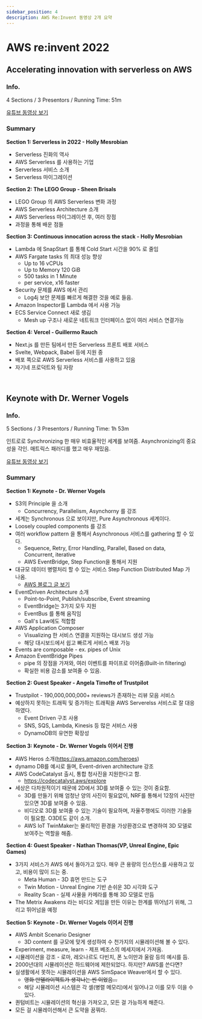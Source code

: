 ```yaml
---
sidebar_position: 4
description: AWS Re:Invent 동영상 2개 요약
---
```


# AWS re:invent 2022

## Accelerating innovation with serverless on AWS 

### Info.

4 Sections / 3 Presentors / Running Time: 51m

[유튜브 동영상 보기](https://www.youtube.com/watch?v=7bY-YH70h8g)

### Summary

**Section 1: Serverless in 2022 - Holly Mesrobian**

* Serverless 진화의 역사
* AWS Serverless 를 사용하는 기업
* Serverless 서비스 소개
* Serverless 마이그레이션

**Section 2: The LEGO Group - Sheen Brisals**

* LEGO Group 의 AWS Serverless 변화 과정
* AWS Serverless Architecture 소개
* AWS Serverless 마이그레이션 후, 여러 장점
* 과정을 통해 배운 점들

**Section 3: Continuous innocation across the stack - Holly Mesrobian**

* Lambda 에 SnapStart 를 통해 Cold Start 시간을 90% 로 줄임
* AWS Fargate tasks 의 최대 성능 향상
  * Up to 16 vCPUs
  * Up to Memory 120 GiB
  * 500 tasks in 1 Minute
  * per service, x16 faster
* Security 문제를 AWS 에서 관리
  * Log4j 보안 문제를 빠르게 해결한 것을 예로 들음.
* Amazon Inspector를 Lambda 에서 사용 가능
* ECS Service Connect 새로 생김
  * Mesh up 구조나 새로운 네트워크 인터페이스 없이 여러 서비스 연결가능

**Section 4: Vercel - Guillermo Rauch**

* Next.js 를 만든 팀에서 만든 Serverless 프론트 배포 서비스
* Svelte, Webpack, Babel 등에 지원 중
* 배포 쪽으로 AWS Serverless 서비스를 사용하고 있음
* 자기네 프로덕트와 팀 자랑

<br/>

## Keynote with Dr. Werner Vogels

### Info.

5 Sections / 3 Presentors / Running Time: 1h 53m

인트로로 Synchronizing 한 매우 비효율적인 세계를 보여줌. Asynchronizing의 중요성을 각인. 매트릭스 패러디를 했고 매우 재밌음.

[유튜브 동영상 보기](https://www.youtube.com/watch?v=RfvL_423a-I)

### Summary

**Section 1: Keynote - Dr. Werner Vogels**

* S3의 Principle 을 소개
  * Concurrency, Parallelism, Asynchorny 를 강조
* 세계는 Synchronous 으로 보이지만, Pure Asynchronous 세계이다.
* Loosely coupled components 를 강조
* 여러 workflow pattern 을 통해서 Asynchronous 서비스를 gathering 할 수 있다.
  * Sequence, Retry, Error Handling, Parallel, Based on data, Concurrent, iterative
  * AWS EventBridge, Step Function을 통해서 지원
* 대규모 데이터 병렬처리 할 수 있는 서비스 Step Function Distributed Map 가 나옴.
  * [AWS 블로그 글 보기](https://aws.amazon.com/ko/blogs/korea/step-functions-distributed-map-a-serverless-solution-for-large-scale-parallel-data-processing/)
* EventDriven Architecture 소개
  * Point-to-Point, Publish/subscribe, Event streaming
  * EventBridge는 3가지 모두 지원
  * EventBus 를 통해 움직임
  * Gall's Law에도 적합함
* AWS Application Composer
  * Visualizing 한 서비스 연결을 지원하는 대시보드 생성 가능
  * 해당 대시보드에서 쉽고 빠르게 서비스 배포 가능
* Events are composable - ex. pipes of Unix
* Amazon EventBridge Pipes
  * pipe 의 장점을 가져와, 여러 이벤트를 파이프로 이어줌(Built-in filtering)
  * 확실한 비용 감소를 보여줄 수 있음.

**Section 2: Guest Speaker - Angela Timofte of Trustpilot**

* Trustpilot - 190,000,000,000+ reviews가 존재하는 리뷰 모음 서비스
* 예상하지 못하는 트래픽 및 증가하는 트래픽을 AWS Serverelss 서비스로 잘 대응하였다.
  * Event Driven 구조 사용
  * SNS, SQS, Lambda, Kinesis 등 많은 서비스 사용
  * DynamoDB의 유연한 확장성

**Section 3: Keynote - Dr. Werner Vogels 이어서 진행**

* AWS Heros 소개(https://aws.amazon.com/heroes)
* dynamo DB를 예시로 들며, Event-driven architecture 강조
* AWS CodeCatalyst 출시, 통합 청사진을 지원한다고 함.
  * https://codecatalyst.aws/explore
* 세상은 다차원적이기 때문에 2D에서 3D를 보여줄 수 있는 것이 중요함.
  * 3D를 만들기 위해 엄청난 양의 사진이 필요없이, NRF를 통해서 12장의 사진만 있으면 3D를 보여줄 수 있음.
  * 비디오로 3D를 보여줄 수 있는 기술이 필요하며, 자율주행에도 이러한 기술들이 필요함. O3DE도 같이 소개.
  * AWS IoT TwinMaker는 물리적인 환경을 가상환경으로 변경하여 3D 모델로 보여주는 역할을 해줌.

**Section 4: Guest Speaker - Nathan Thomas(VP, Unreal Engine, Epic Games)**

* 3가지 서비스가 AWS 에서 돌아가고 있다. 매우 큰 용량의 인스턴스를 사용하고 있고, 비용이 많이 드는 중.
  * Meta Human - 3D 휴먼 만드는 도구
  * Twin Motion -  Unreal Engine 기반 손쉬운 3D 시각화 도구
  * Reality Scan - 실제 사물을 카메라를 통해 3D 모델로 만듬
* The Metrix Awakens 라는 비디오 게임을 만든 이유는 한계를 뛰어넘기 위해, 그리고 뛰어넘을 예정

**Section 5: Keynote - Dr. Werner Vogels 이어서 진행**

* AWS Ambit Scenario Designer
  * 3D content 를 규모에 맞게 생성하여 수 천가지의 시뮬레이션해 볼 수 있다.
* Experiment, measure, learn - 제프 베조스의 메세지에서 가져옴.
* 시뮬레이션을 강조 - 로마, 레오나르도 다빈치, 폰 노이만과 울람 등의 예시를 듬.
* 2000년대의 시뮬레이션은 하드웨어에 제한되었다. 하지만? AWS를 쓴다면?
* 실생활에서 못하는 시뮬레이션을  AWS SimSpace Weaver에서 할 수 있다.
  * ~~영화 만델라이펙트가 생각나는 씬 이었음...~~
  * 해당 시뮬레이션 시스템은 각 셀(병렬 메모리)에서 일어나고 이를 모두 이을 수 있다.
* 퀀텀비트는 시뮬레이션의 혁신을 가져오고, 모든 걸 가능하게 해준다.
* 모든 걸 시뮬레이션해서 큰 도약을 꿈꿔라.

<br/>
